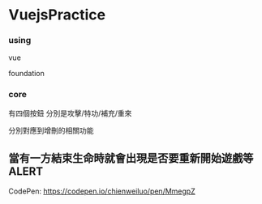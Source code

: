 # VuejsPractice

### using
vue

foundation

### core

有四個按鈕 分別是攻擊/特功/補充/重來

分別對應到增刪的相關功能

當有一方結束生命時就會出現是否要重新開始遊戲等ALERT
---

CodePen: https://codepen.io/chienweiluo/pen/MmegpZ
